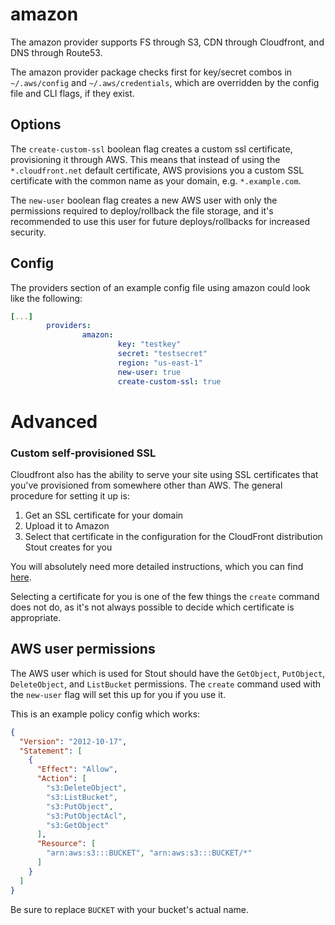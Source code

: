 # amazon

The amazon provider supports FS through S3, CDN through Cloudfront, and DNS through Route53.

The amazon provider package checks first for key/secret combos in `~/.aws/config` and `~/.aws/credentials`, which are overridden by the config file and CLI flags, if they exist.

## Options

The `create-custom-ssl` boolean flag creates a custom ssl certificate, provisioning it through AWS. This means that instead of using the `*.cloudfront.net` default certificate, AWS provisions you a custom SSL certificate with the common name as your domain, e.g. `*.example.com`.

The `new-user` boolean flag creates a new AWS user with only the permissions required to deploy/rollback the file storage, and it's recommended to use this user for future deploys/rollbacks for increased security.

## Config

The providers section of an example config file using amazon could look like the following:

```yaml
[...]
        providers:
                amazon:
                        key: "testkey"
                        secret: "testsecret"
                        region: "us-east-1"
                        new-user: true
                        create-custom-ssl: true
```


# Advanced

### Custom self-provisioned SSL

Cloudfront also has the ability to serve your site using SSL certificates that you've provisioned from somewhere other than AWS. The general procedure for setting it up is:

1. Get an SSL certificate for your domain
2. Upload it to Amazon
3. Select that certificate in the configuration for the CloudFront distribution Stout creates for you

You will absolutely need more detailed instructions, which you can find [here](https://bryce.fisher-fleig.org/blog/setting-up-ssl-on-aws-cloudfront-and-s3/).

Selecting a certificate for you is one of the few things the `create` command does not do, as it's not always possible to decide which certificate is appropriate.

## AWS user permissions

The AWS user which is used for Stout should have the `GetObject`, `PutObject`, `DeleteObject`, and `ListBucket` permissions. The `create` command used with the `new-user` flag will set this up for you if you use it.

This is an example policy config which works:

```json
{
  "Version": "2012-10-17",
  "Statement": [
    {
      "Effect": "Allow",
      "Action": [
        "s3:DeleteObject",
        "s3:ListBucket",
        "s3:PutObject",
        "s3:PutObjectAcl",
        "s3:GetObject"
      ],
      "Resource": [
        "arn:aws:s3:::BUCKET", "arn:aws:s3:::BUCKET/*"
      ]
    }
  ]
}
```

Be sure to replace `BUCKET` with your bucket's actual name.
